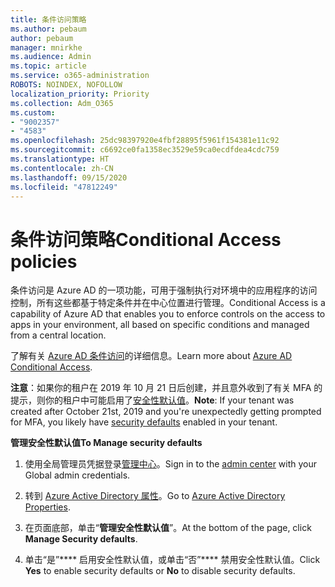 ```yaml
---
title: 条件访问策略
ms.author: pebaum
author: pebaum
manager: mnirkhe
ms.audience: Admin
ms.topic: article
ms.service: o365-administration
ROBOTS: NOINDEX, NOFOLLOW
localization_priority: Priority
ms.collection: Adm_O365
ms.custom:
- "9002357"
- "4583"
ms.openlocfilehash: 25dc98397920e4fbf28895f5961f154381e11c92
ms.sourcegitcommit: c6692ce0fa1358ec3529e59ca0ecdfdea4cdc759
ms.translationtype: HT
ms.contentlocale: zh-CN
ms.lasthandoff: 09/15/2020
ms.locfileid: "47812249"
---
```

# <a name="conditional-access-policies"></a><span data-ttu-id="9839c-102">条件访问策略</span><span class="sxs-lookup"><span data-stu-id="9839c-102">Conditional Access policies</span></span>

<span data-ttu-id="9839c-103">条件访问是 Azure AD 的一项功能，可用于强制执行对环境中的应用程序的访问控制，所有这些都基于特定条件并在中心位置进行管理。</span><span class="sxs-lookup"><span data-stu-id="9839c-103">Conditional Access is a capability of Azure AD that enables you to enforce controls on the access to apps in your environment, all based on specific conditions and managed from a central location.</span></span>

<span data-ttu-id="9839c-104">了解有关 [Azure AD 条件访问](https://docs.microsoft.com/azure/active-directory/conditional-access/)的详细信息。</span><span class="sxs-lookup"><span data-stu-id="9839c-104">Learn more about [Azure AD Conditional Access](https://docs.microsoft.com/azure/active-directory/conditional-access/).</span></span>  

<span data-ttu-id="9839c-105">**注意**：如果你的租户在 2019 年 10 月 21 日后创建，并且意外收到了有关 MFA 的提示，则你的租户中可能启用了[安全性默认值](https://aka.ms/securitydefaults)。</span><span class="sxs-lookup"><span data-stu-id="9839c-105">**Note**: If your tenant was created after October 21st, 2019 and you're unexpectedly getting prompted for MFA, you likely have [security defaults](https://aka.ms/securitydefaults) enabled in your tenant.</span></span>

<span data-ttu-id="9839c-106">**管理安全性默认值**</span><span class="sxs-lookup"><span data-stu-id="9839c-106">**To Manage security defaults**</span></span>

1. <span data-ttu-id="9839c-107">使用全局管理员凭据登录[管理中心](https://go.microsoft.com/fwlink/p/?linkid=834822)。</span><span class="sxs-lookup"><span data-stu-id="9839c-107">Sign in to the [admin center](https://go.microsoft.com/fwlink/p/?linkid=834822) with your Global admin credentials.</span></span>

2. <span data-ttu-id="9839c-108">转到 [Azure Active Directory 属性](https://portal.azure.com/#blade/Microsoft_AAD_IAM/ActiveDirectoryMenuBlade/Properties)。</span><span class="sxs-lookup"><span data-stu-id="9839c-108">Go to [Azure Active Directory Properties](https://portal.azure.com/#blade/Microsoft_AAD_IAM/ActiveDirectoryMenuBlade/Properties).</span></span>

3. <span data-ttu-id="9839c-109">在页面底部，单击“**管理安全性默认值**”。</span><span class="sxs-lookup"><span data-stu-id="9839c-109">At the bottom of the page, click **Manage Security defaults**.</span></span>

4. <span data-ttu-id="9839c-110">单击“是”\*\*\*\* 启用安全性默认值，或单击“否”\*\*\*\* 禁用安全性默认值。</span><span class="sxs-lookup"><span data-stu-id="9839c-110">Click **Yes** to enable security defaults or **No** to disable security defaults.</span></span>
